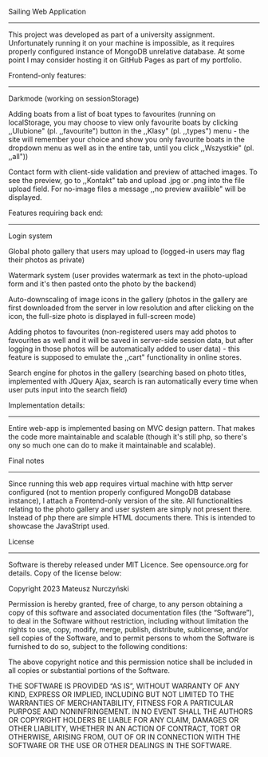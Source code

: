Sailing Web Application
____________________________________________

This project was developed as part of a university assignment. 
Unfortunately running it on your machine is impossible, as it requires properly configured instance of MongoDB unrelative database.
At some point I may consider hosting it on GitHub Pages as part of my portfolio.


Frontend-only features:
____________________________

Darkmode (working on sessionStorage)

Adding boats from a list of boat types to favourites (running on localStorage, you may choose to view only favourite boats by clicking ,,Ulubione" (pl. ,,favourite") button in the ,,Klasy" (pl. ,,types") menu - the site will remember your choice and show you only favourite boats in the dropdown menu as well as in the entire tab, until you click ,,Wszystkie" (pl. ,,all"))

Contact form with client-side validation and preview of attached images. To see the preview, go to ,,Kontakt" tab and upload .jpg or .png into the file upload field. For no-image files a message ,,no preview availible" will be displayed.


Features requiring back end:
____________________________

Login system

Global photo gallery that users may upload to (logged-in users may flag their photos as private)

Watermark system (user provides watermark as text in the photo-upload form and it's then pasted onto the photo by the backend)

Auto-downscaling of image icons in the gallery (photos in the gallery are first downloaded from the server in low resolution and after clicking on the icon, the full-size photo is displayed in full-screen mode)

Adding photos to favourites (non-registered users may add photos to favourites as well and it will be saved in server-side session data, but after logging in those photos will be automatically added to user data) - this feature is supposed to emulate the ,,cart" functionality in online stores.

Search engine for photos in the gallery (searching based on photo titles, implemented with JQuery Ajax, search is ran automatically every time when user puts input into the search field)


Implementation details:
____________________________

Entire web-app is implemented basing on MVC design pattern. That makes the code more maintainable and scalable (though it's still php, so there's ony so much one can do to make it maintainable and scalable).


Final notes
____________________________

Since running this web app requires virtual machine with http server configured (not to mention properly configured MongoDB database instance), I attach a Frontend-only version of the site.
All functionalities relating to the photo gallery and user system are simply not present there. Instead of php there are simple HTML documents there.
This is intended to showcase the JavaStript used.


License
____________________________ 

Software is thereby released under MIT Licence. See opensource.org for details. Copy of the license below:

Copyright 2023 Mateusz Nurczyński

Permission is hereby granted, free of charge, to any person obtaining a copy of this software and associated documentation files (the “Software”), to deal in the Software without restriction, including without limitation the rights to use, copy, modify, merge, publish, distribute, sublicense, and/or sell copies of the Software, and to permit persons to whom the Software is furnished to do so, subject to the following conditions:

The above copyright notice and this permission notice shall be included in all copies or substantial portions of the Software.

THE SOFTWARE IS PROVIDED “AS IS”, WITHOUT WARRANTY OF ANY KIND, EXPRESS OR IMPLIED, INCLUDING BUT NOT LIMITED TO THE WARRANTIES OF MERCHANTABILITY, FITNESS FOR A PARTICULAR PURPOSE AND NONINFRINGEMENT. IN NO EVENT SHALL THE AUTHORS OR COPYRIGHT HOLDERS BE LIABLE FOR ANY CLAIM, DAMAGES OR OTHER LIABILITY, WHETHER IN AN ACTION OF CONTRACT, TORT OR OTHERWISE, ARISING FROM, OUT OF OR IN CONNECTION WITH THE SOFTWARE OR THE USE OR OTHER DEALINGS IN THE SOFTWARE.

